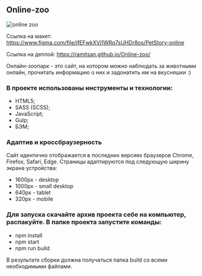 ## Online-zoo

![online zoo](https://user-images.githubusercontent.com/45296707/134975018-97cbd3b4-b451-4b8e-b4d9-d2f6918bcad2.jpg)

Ссылка на макет: https://www.figma.com/file/jfEFwkXVj1WRq7sUHDr8os/PetStory-online

Ссылка на деплой: https://ramitsan.github.io/Online-zoo/

Онлайн-зоопарк - это сайт, на котором можно наблюдать за животными онлайн, прочитать информацию о них и задонатить им на вкусняшки :) 

### В проекте использованы инструменты и технологии: 
- HTML5;
- SASS (SCSS);
- JavaScript;
- Gulp;
- БЭМ;

### Адаптив и кроссбраузерность
Сайт идентично отображается в последних версиях браузеров Chrome, Firefox, Safari, Edge.
Страницы адаптируются под следующую ширину экрана устройства:
- 1600px - desktop
- 1000px - small desktop
- 640px - tablet
- 320px - mobile

### Для запуска скачайте архив проекта себе на компьютер, распакуйте. В папке проекта запустите команды:
- npm install
- npm start
- npm run build

В результате сборки должна получаться папка build со всеми необходимыми файлами.
